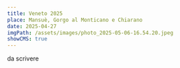 ```yaml
---
title: Veneto 2025
place: Mansuè, Gorgo al Monticano e Chiarano
date: 2025-04-27
imgPath: /assets/images/photo_2025-05-06-16.54.20.jpeg
showCMS: true
---
```

d﻿a scrivere